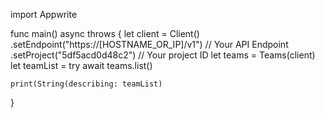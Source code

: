 import Appwrite

func main() async throws {
    let client = Client()
      .setEndpoint("https://[HOSTNAME_OR_IP]/v1") // Your API Endpoint
      .setProject("5df5acd0d48c2") // Your project ID
    let teams = Teams(client)
    let teamList = try await teams.list()

    print(String(describing: teamList)
}
